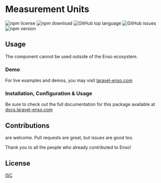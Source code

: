 # Measurement Units

![npm license](https://img.shields.io/npm/l/@enso-ui/measurement-units.svg) 
![npm download](https://img.shields.io/npm/dm/@enso-ui/measurement-units.svg) 
![GitHub top language](https://img.shields.io/github/languages/top/enso-ui/measurement-units.svg) 
![GitHub issues](https://img.shields.io/github/issues/enso-ui/measurement-units.svg) 
![npm version](https://img.shields.io/npm/v/@enso-ui/measurement-units.svg) 

## Usage
The component cannot be used outside of the Enso ecosystem.

### Demo

For live examples and demos, you may visit [laravel-enso.com](https://www.laravel-enso.com)

### Installation, Configuration & Usage

Be sure to check out the full documentation for this package available at [docs.laravel-enso.com](https://docs.laravel-enso.com/frontend/measurement-units.html)

## Contributions

are welcome. Pull requests are great, but issues are good too.

Thank you to all the people who already contributed to Enso!

## License

[ISC](https://opensource.org/licenses/ISC)
